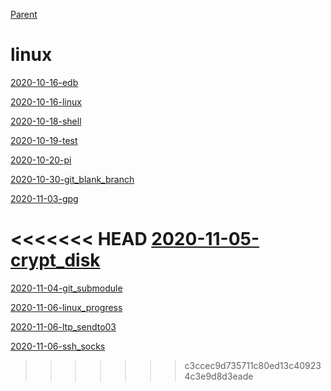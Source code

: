 [Parent](../README.md)

# linux

[2020-10-16-edb](./2020-10-16-edb.md)

[2020-10-16-linux](./2020-10-16-linux.md)

[2020-10-18-shell](./2020-10-18-shell.md)

[2020-10-19-test](./2020-10-19-test.md)

[2020-10-20-pi](./2020-10-20-pi.md)

[2020-10-30-git_blank_branch](./2020-10-30-git_blank_branch.md)

[2020-11-03-gpg](./2020-11-03-gpg.md)

<<<<<<< HEAD
[2020-11-05-crypt_disk](./2020-11-05-crypt_disk.md)
=======
[2020-11-04-git_submodule](./2020-11-04-git_submodule.md)

[2020-11-06-linux_progress](./2020-11-06-linux_progress.md)

[2020-11-06-ltp_sendto03](./2020-11-06-ltp_sendto03.md)

[2020-11-06-ssh_socks](./2020-11-06-ssh_socks.md)
>>>>>>> c3ccec9d735711c80ed13c409234c3e9d8d3eade

